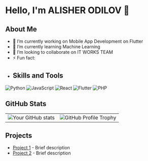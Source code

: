 # Hello, I'm ALISHER ODILOV 👋
## About Me
- 🔭 I’m currently working on Mobile App Development on Flutter
- 🌱 I’m currently learning Machine Learning
- 👯 I’m looking to collaborate on IT WORKS TEAM
- ⚡ Fun fact:
- ## Skills and Tools
![Python](https://img.shields.io/badge/-Python-3776AB?style=flat&logo=python&logoColor=white)
![JavaScript](https://img.shields.io/badge/-JavaScript-F7DF1E?style=flat&logo=javascript&logoColor=black)
![React](https://img.shields.io/badge/-React-61DAFB?style=flat&logo=react&logoColor=black)
![Flutter](https://img.shields.io/badge/-Flutter-61DAFB?style=flat&logo=flutter&logoColor=blue)
![PHP](https://img.shields.io/badge/-php-61DAFB?style=flat&logo=php&logoColor=purple)

## GitHub Stats
<table>
  <tr>
    <td>
      <img src="https://github-readme-stats.vercel.app/api?username=alisherodilov2&show_icons=true&theme=radical" alt="Your GitHub stats">
    </td>
    <td>
      <img src="https://github-profile-trophy.vercel.app/?username=alisherodilov2&column=7&rank=SSS,SS,S,AAA,AA,A,B,C" alt="GitHub Profile Trophy">
    </td>
  </tr>
</table>

## Projects
- [Project 1](https://github.com/alisherodilov2/ExpressApi) - Brief description
- [Project 2](https://github.com/alisherdilov2/pharm) - Brief description


